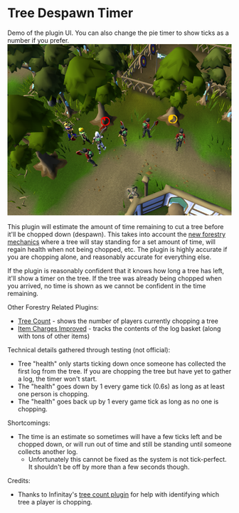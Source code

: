 # Tree Despawn Timer

Demo of the plugin UI. You can also change the pie timer to show ticks as a number if you prefer.
![Demo](./demo.png)

This plugin will estimate the amount of time remaining to cut a tree before it'll be chopped down (despawn). This takes
into account the [new forestry mechanics](https://oldschool.runescape.wiki/w/Forestry) where a tree will stay standing
for a set amount of time, will regain health
when not being chopped, etc. The plugin is highly accurate if you are chopping alone, and reasonably accurate for
everything else.

If the plugin is reasonably confident that it knows how long a tree has left, it'll show a timer on the tree. If the
tree was already being chopped when you arrived, no time is shown as we cannot be confident in the time remaining.

Other Forestry Related Plugins:

* [Tree Count](https://runelite.net/plugin-hub/show/treecount) - shows the number of players currently chopping a tree
* [Item Charges Improved](https://runelite.net/plugin-hub/show/tictac7x-charges) - tracks the contents of the log
  basket (along with tons of other items)

Technical details gathered through testing (not official):

* Tree "health" only starts ticking down once someone has collected the first log from the tree. If you are chopping the
  tree but have yet to gather a log, the timer won't start.
* The "health" goes down by 1 every game tick (0.6s) as long as at least one person is chopping.
* The "health" goes back up by 1 every game tick as long as no one is chopping.

Shortcomings:

* The time is an estimate so sometimes will have a few ticks left and be chopped down, or will run out of time and still
  be standing until someone collects another log.
    * Unfortunately this cannot be fixed as the system is not tick-perfect. It shouldn't be off by more than a few
      seconds though.

Credits:

* Thanks to Infinitay's [tree count plugin](https://github.com/Infinitay/tree-count-plugin) for help with identifying
  which tree a player is chopping.
